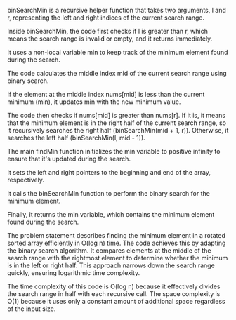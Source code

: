binSearchMin is a recursive helper function that takes two arguments, l and r, representing the left and right indices of the current search range.

Inside binSearchMin, the code first checks if l is greater than r, which means the search range is invalid or empty, and it returns immediately.

It uses a non-local variable min to keep track of the minimum element found during the search.

The code calculates the middle index mid of the current search range using binary search.

If the element at the middle index nums[mid] is less than the current minimum (min), it updates min with the new minimum value.

The code then checks if nums[mid] is greater than nums[r]. If it is, it means that the minimum element is in the right half of the current search range, so it recursively searches the right half (binSearchMin(mid + 1, r)). Otherwise, it searches the left half (binSearchMin(l, mid - 1)).

The main findMin function initializes the min variable to positive infinity to ensure that it's updated during the search.

It sets the left and right pointers to the beginning and end of the array, respectively.

It calls the binSearchMin function to perform the binary search for the minimum element.

Finally, it returns the min variable, which contains the minimum element found during the search.

The problem statement describes finding the minimum element in a rotated sorted array efficiently in O(log n) time. The code achieves this by adapting the binary search algorithm. It compares elements at the middle of the search range with the rightmost element to determine whether the minimum is in the left or right half. This approach narrows down the search range quickly, ensuring logarithmic time complexity.

The time complexity of this code is O(log n) because it effectively divides the search range in half with each recursive call. The space complexity is O(1) because it uses only a constant amount of additional space regardless of the input size.